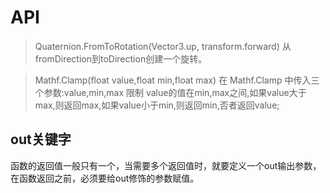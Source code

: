 

# API
> Quaternion.FromToRotation(Vector3.up, transform.forward)
从fromDirection到toDirection创建一个旋转。

>Mathf.Clamp(float value,float min,float max)
在 Mathf.Clamp 中传入三个参数:value,min,max
限制 value的值在min,max之间,如果value大于max,则返回max,如果value小于min,则返回min,否者返回value;

## out关键字
函数的返回值一般只有一个，当需要多个返回值时，就要定义一个out输出参数，在函数返回之前，必须要给out修饰的参数赋值。